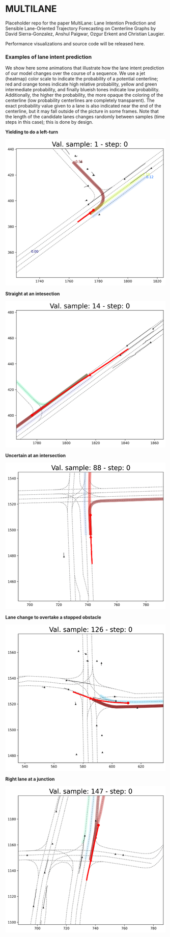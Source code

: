 # MULTILANE

Placeholder repo for the paper MultiLane: Lane Intention Prediction and Sensible Lane-Oriented Trajectory Forecasting on Centerline Graphs
by David Sierra-Gonzalez, Anshul Paigwar, Ozgur Erkent and Christian Laugier.

Performance visualizations and source code will be released here.

### Examples of lane intent prediction

We show here some animations that illustrate how the lane intent prediction of our model changes over the course of a sequence.
We use a jet (heatmap) color scale to indicate the probability of a potential centerline; red and orange tones indicate high relative probability, yellow and green intermediate probability, and finally blueish tones indicate low probability. Additionally, the higher the probability, the more opaque the coloring of the centerline (low probability centerlines are completely transparent). The exact probability value given to a lane is also indicated near the end of the centerline, but it may fall outside of the picture in some frames.
Note that the length of the candidate lanes changes randomly between samples (time steps in this case); this is done by design. 

**Yielding to do a left-turn**

<img src="/gifs/lane_0001.gif" width="507" height="460"/>

**Straight at an intesection**

<img src="/gifs/lane_0014.gif" width="507" height="460"/>

**Uncertain at an intersection**

<img src="/gifs/lane_0088.gif" width="507" height="460"/>

**Lane change to overtake a stopped obstacle**

<img src="/gifs/lane_0126.gif" width="507" height="460"/>

**Right lane at a junction**

<img src="/gifs/lane_0147.gif" width="507" height="460"/>
